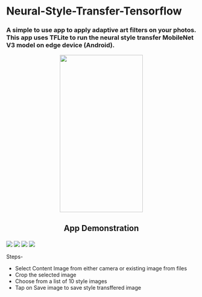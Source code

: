 # Neural-Style-Transfer-Tensorflow

### A simple to use app to apply adaptive art filters on your photos. This app uses TFLite to run the neural style transfer MobileNet V3 model on edge device (Android).

<p align="center">
  <img width="220" height="416" src="https://i.stack.imgur.com/AfYNn.jpg">
</p>

<h2><p style="text-align:center;">App Demonstration</p></h2>

![](https://i.stack.imgur.com/G5tXC.jpg)
![](https://i.stack.imgur.com/PzDq3.jpg)
![](https://i.stack.imgur.com/r7C9H.jpg)
![](https://i.stack.imgur.com/yBiCf.jpg)

Steps-
* Select Content Image from either camera or existing image from files
* Crop the selected image 
* Choose from a list of 10 style images
* Tap on Save image to save style transffered image 

 
